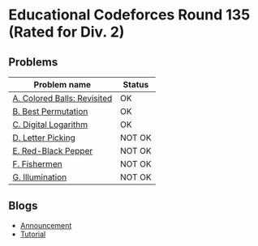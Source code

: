 # Educational Codeforces Round 135 (Rated for Div. 2)

## Problems

|Problem name|Status|
|------------|---------|
| [A. Colored Balls: Revisited](problems/A._Colored_Balls:_Revisited.md)|OK|
| [B. Best Permutation](problems/B._Best_Permutation.md)|OK|
| [C. Digital Logarithm](problems/C._Digital_Logarithm.md)|OK|
| [D. Letter Picking](problems/D._Letter_Picking.md)|NOT OK|
| [E. Red-Black Pepper](problems/E._Red-Black_Pepper.md)|NOT OK|
| [F. Fishermen](problems/F._Fishermen.md)|NOT OK|
| [G. Illumination](problems/G._Illumination.md)|NOT OK|
## Blogs

- [Announcement](blogs/Announcement.md)
- [Tutorial](blogs/Tutorial.md)
